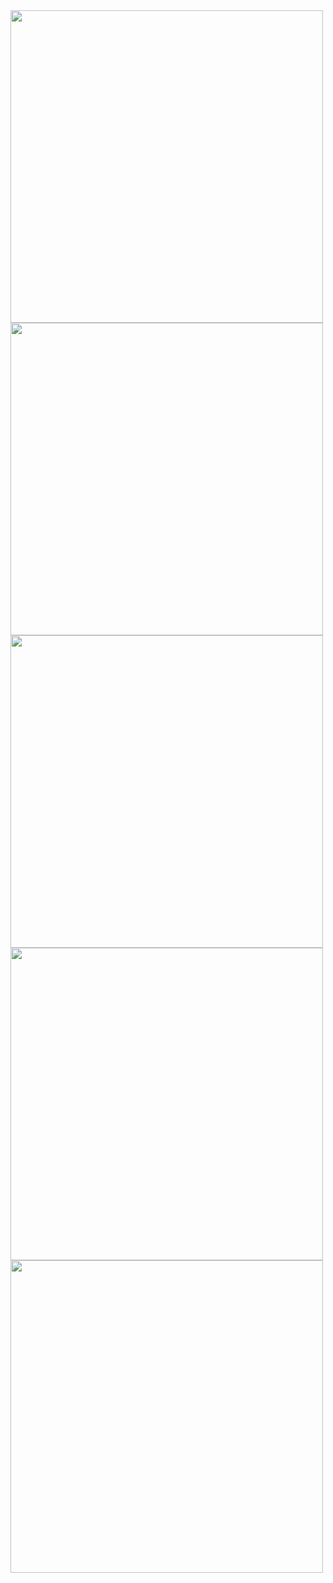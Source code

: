 <!-- End of Quarantine -->
<!-- 2021-06-27 -->

<img src="img/2021-06-27-end-of-quarantine/panel1.png" style="width: 500px; height: 500px" />
<img src="img/2021-06-27-end-of-quarantine/panel2.png" style="width: 500px; height: 500px" />
<img src="img/2021-06-27-end-of-quarantine/panel3.png" style="width: 500px; height: 500px" />
<img src="img/2021-06-27-end-of-quarantine/panel4.png" style="width: 500px; height: 500px" />
<img src="img/2021-06-27-end-of-quarantine/panel5.png" style="width: 500px; height: 500px" />
